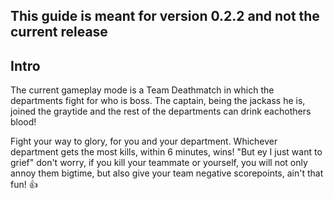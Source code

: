 ## This guide is meant for version 0.2.2 and not the current release

## Intro
The current gameplay mode is a Team Deathmatch in which the departments fight for who is boss.
The captain, being the jackass he is, joined the graytide and the rest of the departments can drink eachothers blood!

Fight your way to glory, for you and your department. Whichever department gets the most kills, within 6 minutes, wins! "But ey I just want to grief" don't worry, if you kill your teammate or yourself, you will not only annoy them bigtime, but also give your team negative scorepoints, ain't that fun! 👍 